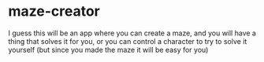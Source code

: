 # maze-creator
I guess this will be an app where you can create a maze, and you will have a thing that solves it for you, or you can control a character to try to solve it yourself (but since you made the maze it will be easy for you)
